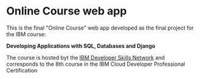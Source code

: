 # Online Course web app

This is the final "Online Course" web app developed as the final project for the IBM course:

**Developing Applications with SQL, Databases and Django**

The course is hosted byt the [IBM Developer Skills Network](https://labs.cognitiveclass.ai/)
and corresponds to the 8th course in the IBM Cloud Developer Professional Certification
